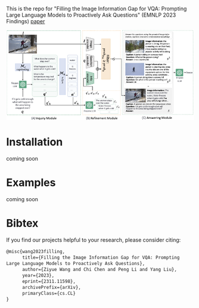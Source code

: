 This is the repo for "Filling the Image Information Gap for VQA: Prompting Large Language Models to Proactively Ask Questions" (EMNLP 2023 Findings) [paper](https://arxiv.org/abs/2311.11598)

![pipeline](./images/framework-cameraready.png )

# Installation
coming soon

# Examples
coming soon

# Bibtex
If you find our projects helpful to your research, please consider citing:
```
@misc{wang2023filling,
      title={Filling the Image Information Gap for VQA: Prompting Large Language Models to Proactively Ask Questions},
      author={Ziyue Wang and Chi Chen and Peng Li and Yang Liu},
      year={2023},
      eprint={2311.11598},
      archivePrefix={arXiv},
      primaryClass={cs.CL}
}
```
